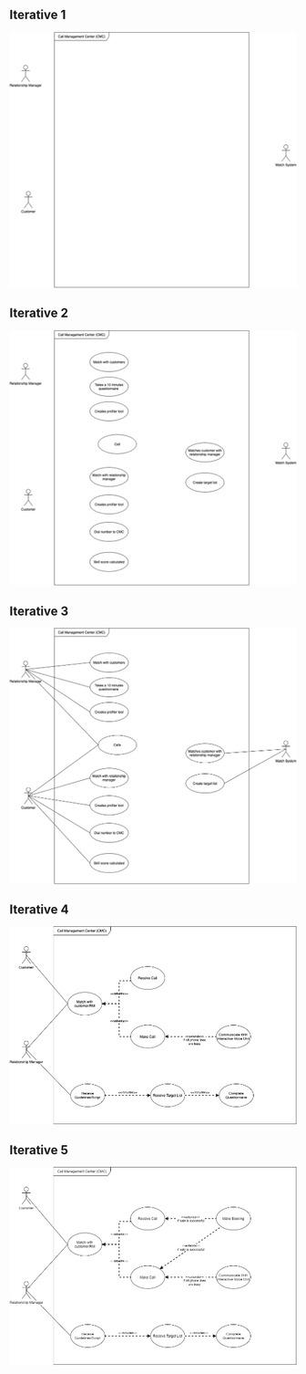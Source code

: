 ## Iterative 1
![Use Case Diagram](USE%20CASE%20DIAGRAM.png)

## Iterative 2
![Use Case Diagram 2](USE%20CASE%20DIAGRAM2.png)

## Iterative 3
![Use Case Diagram 3](USE%20CASE%20DIAGRAM3.png)

## Iterative 4
![Use Case Diagram 4](USE%20CASE%20DIAGRAM4-Page-2.png)

## Iterative 5
![](USE%20CASE%20DIAGRAM%205.png)
